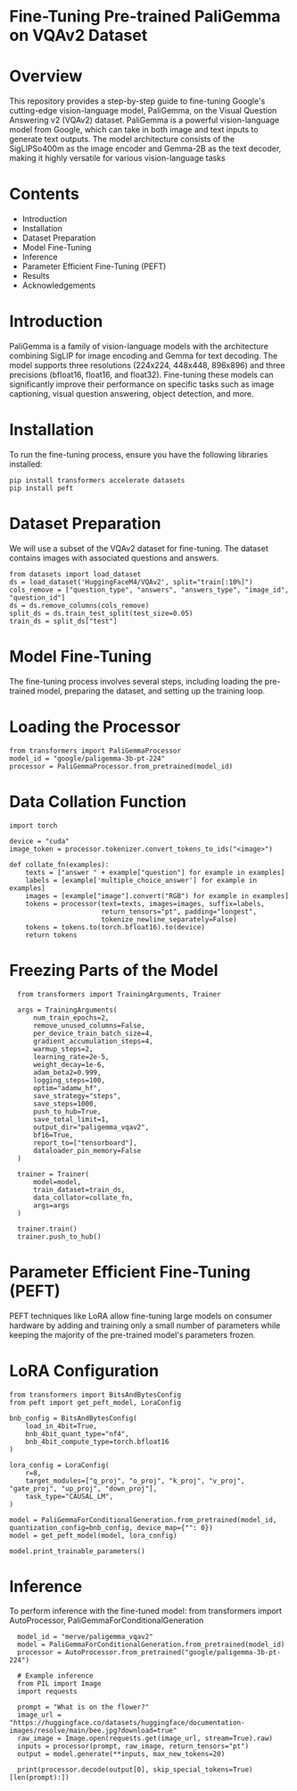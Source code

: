 # Fine-Tuning Pre-trained PaliGemma on VQAv2 Dataset

# Overview

This repository provides a step-by-step guide to fine-tuning Google's cutting-edge vision-language model, PaliGemma, on the Visual Question Answering v2 (VQAv2) dataset. PaliGemma is a powerful vision-language model from Google, which can take in both image and text inputs to generate text outputs. The model architecture consists of the SigLIPSo400m as the image encoder and Gemma-2B as the text decoder, making it highly versatile for various vision-language tasks

# Contents

 - Introduction
 - Installation
 - Dataset Preparation
 - Model Fine-Tuning
 - Inference
 - Parameter Efficient Fine-Tuning (PEFT)
 - Results
 - Acknowledgements

# Introduction

PaliGemma is a family of vision-language models with the architecture combining SigLIP for image encoding and Gemma for text decoding. The model supports three resolutions (224x224, 448x448, 896x896) and three precisions (bfloat16, float16, and float32). Fine-tuning these models can significantly improve their performance on specific tasks such as image captioning, visual question answering, object detection, and more.

# Installation

To run the fine-tuning process, ensure you have the following libraries installed:

    pip install transformers accelerate datasets
    pip install peft

# Dataset Preparation

We will use a subset of the VQAv2 dataset for fine-tuning. The dataset contains images with associated questions and answers.

    from datasets import load_dataset
    ds = load_dataset('HuggingFaceM4/VQAv2', split="train[:10%]")
    cols_remove = ["question_type", "answers", "answers_type", "image_id", "question_id"]
    ds = ds.remove_columns(cols_remove)
    split_ds = ds.train_test_split(test_size=0.05)
    train_ds = split_ds["test"]

# Model Fine-Tuning

The fine-tuning process involves several steps, including loading the pre-trained model, preparing the dataset, and setting up the training loop.

# Loading the Processor


    from transformers import PaliGemmaProcessor
    model_id = "google/paligemma-3b-pt-224"
    processor = PaliGemmaProcessor.from_pretrained(model_id)

# Data Collation Function

    import torch

    device = "cuda"
    image_token = processor.tokenizer.convert_tokens_to_ids("<image>")

    def collate_fn(examples):
        texts = ["answer " + example["question"] for example in examples]
        labels = [example['multiple_choice_answer'] for example in examples]
        images = [example["image"].convert("RGB") for example in examples]
        tokens = processor(text=texts, images=images, suffix=labels,
                           return_tensors="pt", padding="longest",
                           tokenize_newline_separately=False)
        tokens = tokens.to(torch.bfloat16).to(device)
        return tokens

# Freezing Parts of the Model
      from transformers import TrainingArguments, Trainer
      
      args = TrainingArguments(
          num_train_epochs=2,
          remove_unused_columns=False,
          per_device_train_batch_size=4,
          gradient_accumulation_steps=4,
          warmup_steps=2,
          learning_rate=2e-5,
          weight_decay=1e-6,
          adam_beta2=0.999,
          logging_steps=100,
          optim="adamw_hf",
          save_strategy="steps",
          save_steps=1000,
          push_to_hub=True,
          save_total_limit=1,
          output_dir="paligemma_vqav2",
          bf16=True,
          report_to=["tensorboard"],
          dataloader_pin_memory=False
      )
      
      trainer = Trainer(
          model=model,
          train_dataset=train_ds,
          data_collator=collate_fn,
          args=args
      )
      
      trainer.train()
      trainer.push_to_hub()

  
# Parameter Efficient Fine-Tuning (PEFT)

PEFT techniques like LoRA allow fine-tuning large models on consumer hardware by adding and training only a small number of parameters while keeping the majority of the pre-trained model's parameters frozen.
# LoRA Configuration
    from transformers import BitsAndBytesConfig
    from peft import get_peft_model, LoraConfig
    
    bnb_config = BitsAndBytesConfig(
        load_in_4bit=True,
        bnb_4bit_quant_type="nf4",
        bnb_4bit_compute_type=torch.bfloat16
    )
    
    lora_config = LoraConfig(
        r=8,
        target_modules=["q_proj", "o_proj", "k_proj", "v_proj", "gate_proj", "up_proj", "down_proj"],
        task_type="CAUSAL_LM",
    )
    
    model = PaliGemmaForConditionalGeneration.from_pretrained(model_id, quantization_config=bnb_config, device_map={"": 0})
    model = get_peft_model(model, lora_config)

    model.print_trainable_parameters()

# Inference

To perform inference with the fine-tuned model:
      from transformers import AutoProcessor, PaliGemmaForConditionalGeneration
      
      model_id = "merve/paligemma_vqav2"
      model = PaliGemmaForConditionalGeneration.from_pretrained(model_id)
      processor = AutoProcessor.from_pretrained("google/paligemma-3b-pt-224")
      
      # Example inference
      from PIL import Image
      import requests
      
      prompt = "What is on the flower?"
      image_url = "https://huggingface.co/datasets/huggingface/documentation-images/resolve/main/bee.jpg?download=true"
      raw_image = Image.open(requests.get(image_url, stream=True).raw)
      inputs = processor(prompt, raw_image, return_tensors="pt")
      output = model.generate(**inputs, max_new_tokens=20)
      
      print(processor.decode(output[0], skip_special_tokens=True)[len(prompt):])

